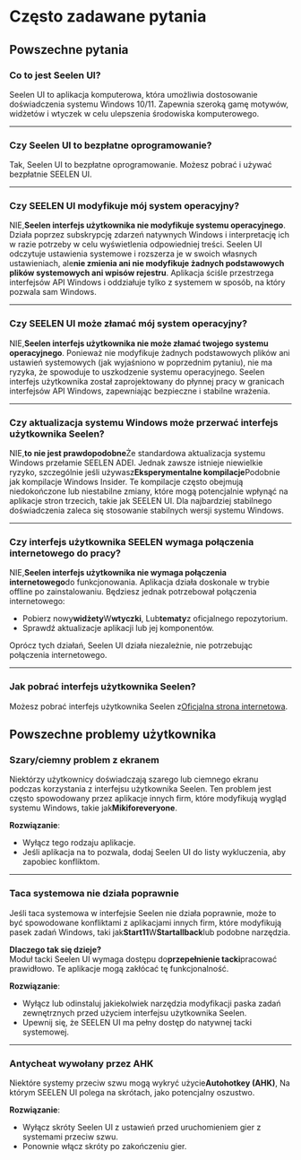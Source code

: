 # **Często zadawane pytania**

## **Powszechne pytania**

### **Co to jest Seelen UI?**

Seelen UI to aplikacja komputerowa, która umożliwia dostosowanie doświadczenia systemu Windows 10/11. Zapewnia szeroką gamę motywów, widżetów i wtyczek w celu ulepszenia środowiska komputerowego.

***

### **Czy Seelen UI to bezpłatne oprogramowanie?**

Tak, Seelen UI to bezpłatne oprogramowanie. Możesz pobrać i używać bezpłatnie SEELEN UI.

***

### **Czy SEELEN UI modyfikuje mój system operacyjny?**

NIE,**Seelen interfejs użytkownika nie modyfikuje systemu operacyjnego**. Działa poprzez subskrypcję zdarzeń natywnych Windows i interpretację ich w razie potrzeby w celu wyświetlenia odpowiedniej treści. Seelen UI odczytuje ustawienia systemowe i rozszerza je w swoich własnych ustawieniach, ale**nie zmienia ani nie modyfikuje żadnych podstawowych plików systemowych ani wpisów rejestru**. Aplikacja ściśle przestrzega interfejsów API Windows i oddziałuje tylko z systemem w sposób, na który pozwala sam Windows.

***

### **Czy SEELEN UI może złamać mój system operacyjny?**

NIE,**Seelen interfejs użytkownika nie może złamać twojego systemu operacyjnego**. Ponieważ nie modyfikuje żadnych podstawowych plików ani ustawień systemowych (jak wyjaśniono w poprzednim pytaniu), nie ma ryzyka, że ​​spowoduje to uszkodzenie systemu operacyjnego. Seelen interfejs użytkownika został zaprojektowany do płynnej pracy w granicach interfejsów API Windows, zapewniając bezpieczne i stabilne wrażenia.

***

### **Czy aktualizacja systemu Windows może przerwać interfejs użytkownika Seelen?**

NIE,**to nie jest prawdopodobne**Że standardowa aktualizacja systemu Windows przełamie SEELEN ADEI. Jednak zawsze istnieje niewielkie ryzyko, szczególnie jeśli używasz**Eksperymentalne kompilacje**Podobnie jak kompilacje Windows Insider. Te kompilacje często obejmują niedokończone lub niestabilne zmiany, które mogą potencjalnie wpłynąć na aplikacje stron trzecich, takie jak SEELEN UI. Dla najbardziej stabilnego doświadczenia zaleca się stosowanie stabilnych wersji systemu Windows.

***

### **Czy interfejs użytkownika SEELEN wymaga połączenia internetowego do pracy?**

NIE,**Seelen interfejs użytkownika nie wymaga połączenia internetowego**do funkcjonowania. Aplikacja działa doskonale w trybie offline po zainstalowaniu. Będziesz jednak potrzebował połączenia internetowego:

* Pobierz nowy**widżety**W**wtyczki**, Lub**tematy**z oficjalnego repozytorium.
* Sprawdź aktualizacje aplikacji lub jej komponentów.

Oprócz tych działań, Seelen UI działa niezależnie, nie potrzebując połączenia internetowego.

***

### **Jak pobrać interfejs użytkownika Seelen?**

Możesz pobrać interfejs użytkownika Seelen z[Oficjalna strona internetowa](https://seelen.io).

## **Powszechne problemy użytkownika**

### **Szary/ciemny problem z ekranem**

Niektórzy użytkownicy doświadczają szarego lub ciemnego ekranu podczas korzystania z interfejsu użytkownika Seelen. Ten problem jest często spowodowany przez aplikacje innych firm, które modyfikują wygląd systemu Windows, takie jak**Mikiforeveryone**.

**Rozwiązanie**:

* Wyłącz tego rodzaju aplikacje.
* Jeśli aplikacja na to pozwala, dodaj Seelen UI do listy wykluczenia, aby zapobiec konfliktom.

***

### **Taca systemowa nie działa poprawnie**

Jeśli taca systemowa w interfejsie Seelen nie działa poprawnie, może to być spowodowane konfliktami z aplikacjami innych firm, które modyfikują pasek zadań Windows, taki jak**Start11**W**Startallback**lub podobne narzędzia.

**Dlaczego tak się dzieje?**\
Moduł tacki Seelen UI wymaga dostępu do**przepełnienie tacki**pracować prawidłowo. Te aplikacje mogą zakłócać tę funkcjonalność.

**Rozwiązanie**:

* Wyłącz lub odinstaluj jakiekolwiek narzędzia modyfikacji paska zadań zewnętrznych przed użyciem interfejsu użytkownika Seelen.
* Upewnij się, że SEELEN UI ma pełny dostęp do natywnej tacki systemowej.

***

### **Antycheat wywołany przez AHK**

Niektóre systemy przeciw szwu mogą wykryć użycie**Autohotkey (AHK)**, Na którym SEELEN UI polega na skrótach, jako potencjalny oszustwo.

**Rozwiązanie**:

* Wyłącz skróty Seelen UI z ustawień przed uruchomieniem gier z systemami przeciw szwu.
* Ponownie włącz skróty po zakończeniu gier.
